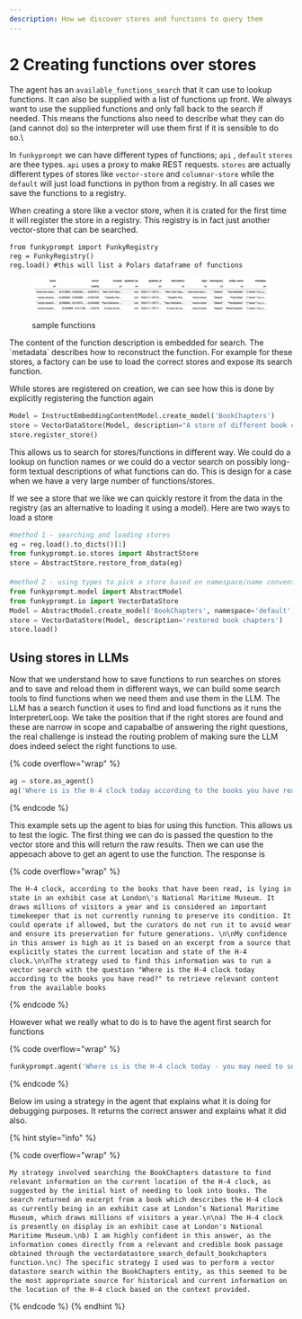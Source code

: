 ```yaml
---
description: How we discover stores and functions to query them
---
```


# 2 Creating functions over stores

The agent has an `available_functions_search` that it can use to lookup functions. It can also be supplied with a list of functions up front. We always want to use the supplied functions and only fall back to the search if needed. This means the functions also need to describe what they can do (and cannot do) so the interpreter will use them first if it is sensible to do so.\


In `funkyprompt` we can have different types of functions; `api` , `default` `stores` are thee types. `api` uses a proxy to make REST requests. `stores` are actually different types of stores like `vector-store` and `columnar-store` while the `default` will just load functions in python from a registry. In all cases we save the functions to a registry.

When creating a store like a vector store, when it is crated for the first time it will register the store in a registry. This registry is in fact just another vector-store that can be searched.&#x20;

```
from funkyprompt import FunkyRegistry
reg = FunkyRegistry()
reg.load() #this will list a Polars dataframe of functions
```

<figure><img src="../.gitbook/assets/image.png" alt=""><figcaption><p>sample functions</p></figcaption></figure>

The content of the function description is embedded for search. The \`metadata\` describes how to reconstruct the function. For example for these stores, a factory can be use to load the correct stores and expose its search function.

While stores are registered on creation, we can see how this is done by explicitly registering the function again

```python
Model = InstructEmbeddingContentModel.create_model('BookChapters')
store = VectorDataStore(Model, description="A store of different book chapters")
store.register_store()
```

This allows us to search for stores/functions in different way. We could do a lookup on function names or we could do a vector search on possibly long-form textual descriptions of what functions can do. This is design for a case when we have a very large number of functions/stores.

If we see a store that we like we can quickly restore it from the data in the registry (as an alternative to loading it using a model). Here are two ways to load a store

```python
#method 1 - searching and loading stores
eg = reg.load().to_dicts()[1]
from funkyprompt.io.stores import AbstractStore
store = AbstractStore.restore_from_data(eg)

#method 2 - using types to pick a store based on namespace/name conventions
from funkyprompt.model import AbstractModel
from funkyprompt.io import VectorDataStore
Model = AbstractModel.create_model('BookChapters', namespace='default')
store = VectorDataStore(Model, description='restored book chapters')
store.load()
```

## Using stores in LLMs

Now that we understand how to save functions to run searches on stores and to save and reload them in different ways, we can build some search tools to find functions when we need them and use them in the LLM. The LLM has a search function it uses to find and load functions as it runs the InterpreterLoop. We take the position that if the right stores are found and these are narrow in scope and capabalbe of answering the right questions, the real challenge is instead the routing problem of making sure the LLM does indeed select the right functions to use.

{% code overflow="wrap" %}
```python
ag = store.as_agent()
ag('Where is is the H-4 clock today according to the books you have read?')
```
{% endcode %}

This example sets up the agent to bias for using this function. This allows us to test the logic. The first thing we can do is passed the question to the vector store and this will return the raw results. Then we can use the appeoach above to get an agent to use the function. The response is

{% code overflow="wrap" %}
```
The H-4 clock, according to the books that have been read, is lying in state in an exhibit case at London\'s National Maritime Museum. It draws millions of visitors a year and is considered an important timekeeper that is not currently running to preserve its condition. It could operate if allowed, but the curators do not run it to avoid wear and ensure its preservation for future generations. \n\nMy confidence in this answer is high as it is based on an excerpt from a source that explicitly states the current location and state of the H-4 clock.\n\nThe strategy used to find this information was to run a vector search with the question "Where is the H-4 clock today according to the books you have read?" to retrieve relevant content from the available books
```
{% endcode %}

However what we really what to do is to have the agent first search for functions

{% code overflow="wrap" %}
```python
funkyprompt.agent('Where is is the H-4 clock today - you may need to search for books first?')
```
{% endcode %}

Below im using a strategy in the agent that explains what it is doing for debugging purposes. It returns the correct answer and explains what it did also.

{% hint style="info" %}


{% code overflow="wrap" %}
```
My strategy involved searching the BookChapters datastore to find relevant information on the current location of the H-4 clock, as suggested by the initial hint of needing to look into books. The search returned an excerpt from a book which describes the H-4 clock as currently being in an exhibit case at London’s National Maritime Museum, which draws millions of visitors a year.\n\na) The H-4 clock is presently on display in an exhibit case at London's National Maritime Museum.\nb) I am highly confident in this answer, as the information comes directly from a relevant and credible book passage obtained through the vectordatastore_search_default_bookchapters function.\nc) The specific strategy I used was to perform a vector datastore search within the BookChapters entity, as this seemed to be the most appropriate source for historical and current information on the location of the H-4 clock based on the context provided.
```
{% endcode %}
{% endhint %}
